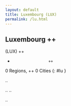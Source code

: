 ```yaml
---
layout: default
title: Luxembourg (LUX)
permalink: /lu.html
---
```



## Luxembourg   ++
(LUX)  ++
-                     ++
0 Regions, ++
0 Cities
{: #lu }

.. 




.. 
.. 



.. 
 
